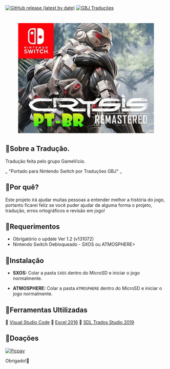 [![GitHub release (latest by date)](https://img.shields.io/github/v/release/JUNIORGBJ/Crysis_Remastered_PT-BR)](https://github.com/JUNIORGBJ/Crysis_Remastered_PT-BR/releases/latest)
[![GBJ Traduções](https://img.shields.io/badge/‹Traduções%20GBJ›-c14438?style=flat&logo=Nintendo%20Switch&logoColor=white)](https://github.com/JUNIORGBJ)
<h1 align="center"><figure>
  <img src="Crysis.Remastered.png">
</figure></h1>


## :small_blue_diamond:Sobre a Tradução.

Tradução feita pelo grupo GameVicio.

_ "Portado para Nintendo Switch por Traduções GBJ" _

## :small_blue_diamond:Por quê?

Este projeto irá ajudar muitas pessoas a entender melhor a história do jogo, portanto ficarei feliz se você puder ajudar de alguma forma o projeto, tradução, erros ortográficos e revisão em jogo!

## :small_blue_diamond:Requerimentos

- Obrigatório o update Ver 1.2 (v131072)
- Nintendo Switch Debloqueado - SXOS ou ATMOSPHERE>

## :small_blue_diamond:Instalação

- **SXOS:** Colar a pasta ```SXOS``` dentro do MicroSD e iniciar o jogo normalmente.

- **ATMOSPHERE:** Colar a pasta ```ATMOSPHERE``` dentro do MicroSD e iniciar o jogo normalmente.

## :small_blue_diamond:Ferramentas Ultilizadas

:link: [Visual Studio Code](https://code.visualstudio.com)
:link: [Excel 2016](https://www.office.com/?omkt=pt-br)
:link: [SDL Trados Studio 2019](https://www.sdltrados.com)

## :small_blue_diamond:Doações

[![Picpay](https://i.ibb.co/cYcsCnZ/hhhh.png)](https://picpay.me/gilsongbj)

Obrigado!:wave:

